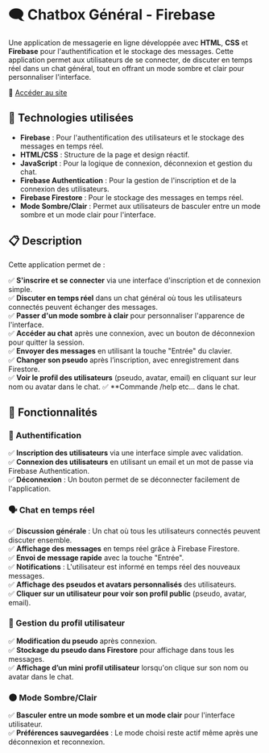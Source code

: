 # 🗨️ **Chatbox Général - Firebase** 

Une application de messagerie en ligne développée avec **HTML**, **CSS** et **Firebase** pour l'authentification et le stockage des messages. Cette application permet aux utilisateurs de se connecter, de discuter en temps réel dans un chat général, tout en offrant un mode sombre et clair pour personnaliser l'interface.

🔗 [Accéder au site](https://kevgenga.github.io/test-chatbox/)

## 🚀 **Technologies utilisées**

- **Firebase** : Pour l'authentification des utilisateurs et le stockage des messages en temps réel.
- **HTML/CSS** : Structure de la page et design réactif.
- **JavaScript** : Pour la logique de connexion, déconnexion et gestion du chat.
- **Firebase Authentication** : Pour la gestion de l'inscription et de la connexion des utilisateurs.
- **Firebase Firestore** : Pour le stockage des messages en temps réel.
- **Mode Sombre/Clair** : Permet aux utilisateurs de basculer entre un mode sombre et un mode clair pour l'interface.

## 📋 **Description**

Cette application permet de :

✅ **S'inscrire et se connecter** via une interface d'inscription et de connexion simple.  
✅ **Discuter en temps réel** dans un chat général où tous les utilisateurs connectés peuvent échanger des messages.  
✅ **Passer d'un mode sombre à clair** pour personnaliser l'apparence de l'interface.  
✅ **Accéder au chat** après une connexion, avec un bouton de déconnexion pour quitter la session.  
✅ **Envoyer des messages** en utilisant la touche "Entrée" du clavier.  
✅ **Changer son pseudo** après l’inscription, avec enregistrement dans Firestore.  
✅ **Voir le profil des utilisateurs** (pseudo, avatar, email) en cliquant sur leur nom ou avatar dans le chat.
✅ **Commande /help etc... dans le chat.


## 📝 **Fonctionnalités**

### 🔐 Authentification
✅ **Inscription des utilisateurs** via une interface simple avec validation.  
✅ **Connexion des utilisateurs** en utilisant un email et un mot de passe via Firebase Authentication.  
✅ **Déconnexion** : Un bouton permet de se déconnecter facilement de l'application.

### 🗣️ Chat en temps réel
✅ **Discussion générale** : Un chat où tous les utilisateurs connectés peuvent discuter ensemble.  
✅ **Affichage des messages** en temps réel grâce à Firebase Firestore.  
✅ **Envoi de message rapide** avec la touche "Entrée".  
✅ **Notifications** : L'utilisateur est informé en temps réel des nouveaux messages.  
✅ **Affichage des pseudos et avatars personnalisés** des utilisateurs.  
✅ **Cliquer sur un utilisateur pour voir son profil public** (pseudo, avatar, email).

### 👤 Gestion du profil utilisateur
✅ **Modification du pseudo** après connexion.  
✅ **Stockage du pseudo dans Firestore** pour affichage dans tous les messages.  
✅ **Affichage d’un mini profil utilisateur** lorsqu'on clique sur son nom ou avatar dans le chat.

### 🌑 Mode Sombre/Clair
✅ **Basculer entre un mode sombre et un mode clair** pour l'interface utilisateur.  
✅ **Préférences sauvegardées** : Le mode choisi reste actif même après une déconnexion et reconnexion.

